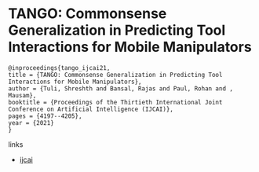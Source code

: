 # TANGO: Commonsense Generalization in Predicting Tool Interactions for Mobile Manipulators

```
@inproceedings{tango_ijcai21,
title = {TANGO: Commonsense Generalization in Predicting Tool Interactions for Mobile Manipulators},
author = {Tuli, Shreshth and Bansal, Rajas and Paul, Rohan and , Mausam},
booktitle = {Proceedings of the Thirtieth International Joint Conference on Artificial Intelligence (IJCAI)},
pages = {4197--4205},
year = {2021}
}
```

links
- [ijcai](https://www.ijcai.org/Proceedings/2021/577)
